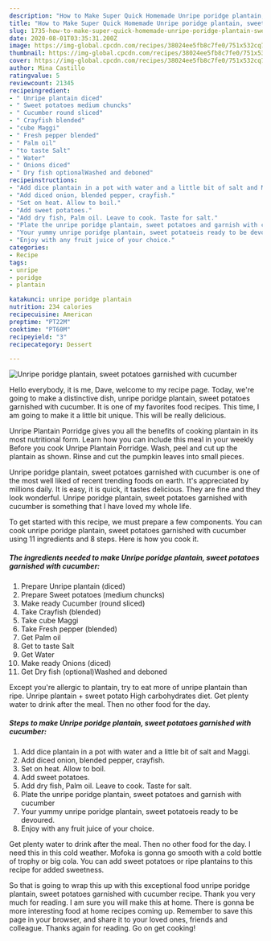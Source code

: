 ```yaml
---
description: "How to Make Super Quick Homemade Unripe poridge plantain, sweet potatoes garnished with cucumber"
title: "How to Make Super Quick Homemade Unripe poridge plantain, sweet potatoes garnished with cucumber"
slug: 1735-how-to-make-super-quick-homemade-unripe-poridge-plantain-sweet-potatoes-garnished-with-cucumber
date: 2020-08-01T03:35:31.200Z
image: https://img-global.cpcdn.com/recipes/38024ee5fb8c7fe0/751x532cq70/unripe-poridge-plantain-sweet-potatoes-garnished-with-cucumber-recipe-main-photo.jpg
thumbnail: https://img-global.cpcdn.com/recipes/38024ee5fb8c7fe0/751x532cq70/unripe-poridge-plantain-sweet-potatoes-garnished-with-cucumber-recipe-main-photo.jpg
cover: https://img-global.cpcdn.com/recipes/38024ee5fb8c7fe0/751x532cq70/unripe-poridge-plantain-sweet-potatoes-garnished-with-cucumber-recipe-main-photo.jpg
author: Mina Castillo
ratingvalue: 5
reviewcount: 21345
recipeingredient:
- " Unripe plantain diced"
- " Sweet potatoes medium chuncks"
- " Cucumber round sliced"
- " Crayfish blended"
- "cube Maggi"
- " Fresh pepper blended"
- " Palm oil"
- "to taste Salt"
- " Water"
- " Onions diced"
- " Dry fish optionalWashed and deboned"
recipeinstructions:
- "Add dice plantain in a pot with water and a little bit of salt and Maggi."
- "Add diced onion, blended pepper, crayfish."
- "Set on heat. Allow to boil."
- "Add sweet potatoes."
- "Add dry fish, Palm oil. Leave to cook. Taste for salt."
- "Plate the unripe poridge plantain, sweet potatoes and garnish with cucumber"
- "Your yummy unripe poridge plantain, sweet potatoeis ready to be devoured."
- "Enjoy with any fruit juice of your choice."
categories:
- Recipe
tags:
- unripe
- poridge
- plantain

katakunci: unripe poridge plantain 
nutrition: 234 calories
recipecuisine: American
preptime: "PT22M"
cooktime: "PT60M"
recipeyield: "3"
recipecategory: Dessert

---
```



![Unripe poridge plantain, sweet potatoes garnished with cucumber](https://img-global.cpcdn.com/recipes/38024ee5fb8c7fe0/751x532cq70/unripe-poridge-plantain-sweet-potatoes-garnished-with-cucumber-recipe-main-photo.jpg)

Hello everybody, it is me, Dave, welcome to my recipe page. Today, we're going to make a distinctive dish, unripe poridge plantain, sweet potatoes garnished with cucumber. It is one of my favorites food recipes. This time, I am going to make it a little bit unique. This will be really delicious.

Unripe Plantain Porridge gives you all the benefits of cooking plantain in its most nutritional form. Learn how you can include this meal in your weekly Before you cook Unripe Plantain Porridge. Wash, peel and cut up the plantain as shown. Rinse and cut the pumpkin leaves into small pieces.

Unripe poridge plantain, sweet potatoes garnished with cucumber is one of the most well liked of recent trending foods on earth. It's appreciated by millions daily. It is easy, it is quick, it tastes delicious. They are fine and they look wonderful. Unripe poridge plantain, sweet potatoes garnished with cucumber is something that I have loved my whole life.


To get started with this recipe, we must prepare a few components. You can cook unripe poridge plantain, sweet potatoes garnished with cucumber using 11 ingredients and 8 steps. Here is how you cook it.

<!--inarticleads1-->

##### The ingredients needed to make Unripe poridge plantain, sweet potatoes garnished with cucumber:

1. Prepare  Unripe plantain (diced)
1. Prepare  Sweet potatoes (medium chuncks)
1. Make ready  Cucumber (round sliced)
1. Take  Crayfish (blended)
1. Take cube Maggi
1. Take  Fresh pepper (blended)
1. Get  Palm oil
1. Get to taste Salt
1. Get  Water
1. Make ready  Onions (diced)
1. Get  Dry fish (optional)Washed and deboned


Except you&#39;re allergic to plantain, try to eat more of unripe plantain than ripe. Unripe plantain + sweet potato High carbohydrates diet. Get plenty water to drink after the meal. Then no other food for the day. 

<!--inarticleads2-->

##### Steps to make Unripe poridge plantain, sweet potatoes garnished with cucumber:

1. Add dice plantain in a pot with water and a little bit of salt and Maggi.
1. Add diced onion, blended pepper, crayfish.
1. Set on heat. Allow to boil.
1. Add sweet potatoes.
1. Add dry fish, Palm oil. Leave to cook. Taste for salt.
1. Plate the unripe poridge plantain, sweet potatoes and garnish with cucumber
1. Your yummy unripe poridge plantain, sweet potatoeis ready to be devoured.
1. Enjoy with any fruit juice of your choice.


Get plenty water to drink after the meal. Then no other food for the day. I need this in this cold weather. Mofoka is gonna go smooth with a cold bottle of trophy or big cola. You can add sweet potatoes or ripe plantains to this recipe for added sweetness. 

So that is going to wrap this up with this exceptional food unripe poridge plantain, sweet potatoes garnished with cucumber recipe. Thank you very much for reading. I am sure you will make this at home. There is gonna be more interesting food at home recipes coming up. Remember to save this page in your browser, and share it to your loved ones, friends and colleague. Thanks again for reading. Go on get cooking!
